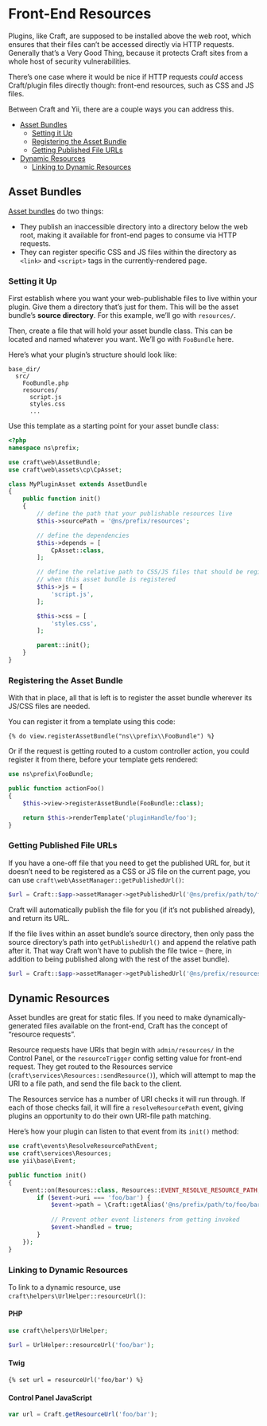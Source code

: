 Front-End Resources
===================

Plugins, like Craft, are supposed to be installed above the web root, which ensures that their files can’t be accessed directly via HTTP requests. Generally that’s a Very Good Thing, because it protects Craft sites from a whole host of security vulnerabilities.

There’s one case where it would be nice if HTTP requests *could* access Craft/plugin files directly though: front-end resources, such as CSS and JS files.

Between Craft and Yii, there are a couple ways you can address this.

- [Asset Bundles](#asset-bundles)
  - [Setting it Up](#setting-it-up)
  - [Registering the Asset Bundle](#registering-the-asset-bundle)
  - [Getting Published File URLs](#getting-published-file-urls)
- [Dynamic Resources](#dynamic-resources)
  - [Linking to Dynamic Resources](#linking-to-dynamic-resources)

## Asset Bundles

[Asset bundles](http://www.yiiframework.com/doc-2.0/guide-structure-assets.html) do two things:

- They publish an inaccessible directory into a directory below the web root, making it available for front-end pages to consume via HTTP requests.
- They can register specific CSS and JS files within the directory as `<link>` and `<script>` tags in the currently-rendered page.

### Setting it Up

First establish where you want your web-publishable files to live within your plugin. Give them a directory that’s just for them. This will be the asset bundle’s **source directory**. For this example, we’ll go with `resources/`.

Then, create a file that will hold your asset bundle class. This can be located and named whatever you want. We’ll go with `FooBundle` here.

Here’s what your plugin’s structure should look like:

```
base_dir/
  src/
    FooBundle.php
    resources/
      script.js
      styles.css
      ...
```

Use this template as a starting point for your asset bundle class:

```php
<?php
namespace ns\prefix;

use craft\web\AssetBundle;
use craft\web\assets\cp\CpAsset;

class MyPluginAsset extends AssetBundle
{
    public function init()
    {
        // define the path that your publishable resources live
        $this->sourcePath = '@ns/prefix/resources';

        // define the dependencies
        $this->depends = [
            CpAsset::class,
        ];

        // define the relative path to CSS/JS files that should be registered with the page
        // when this asset bundle is registered
        $this->js = [
            'script.js',
        ];

        $this->css = [
            'styles.css',
        ];

        parent::init();
    }
}
```

### Registering the Asset Bundle

With that in place, all that is left is to register the asset bundle wherever its JS/CSS files are needed.

You can register it from a template using this code:

```twig
{% do view.registerAssetBundle("ns\\prefix\\FooBundle") %}
```

Or if the request is getting routed to a custom controller action, you could register it from there, before your template gets rendered:

```php
use ns\prefix\FooBundle;

public function actionFoo()
{
    $this->view->registerAssetBundle(FooBundle::class);

    return $this->renderTemplate('pluginHandle/foo');
}
```

### Getting Published File URLs

If you have a one-off file that you need to get the published URL for, but it doesn’t need to be registered as a CSS or JS file on the current page, you can use `craft\web\AssetManager::getPublishedUrl()`:

```php
$url = Craft::$app->assetManager->getPublishedUrl('@ns/prefix/path/to/file.svg', true);
```

Craft will automatically publish the file for you (if it’s not published already), and return its URL.

If the file lives within an asset bundle’s source directory, then only pass the source directory’s path into `getPublishedUrl()` and append the relative path after it. That way Craft won’t have to publish the file twice – (here, in addition to being published along with the rest of the asset bundle).

```php
$url = Craft::$app->assetManager->getPublishedUrl('@ns/prefix/resources', true).'/path/to/file.svg';
```

## Dynamic Resources

Asset bundles are great for static files. If you need to make dynamically-generated files available on the front-end, Craft has the concept of “resource requests”.

Resource requests have URIs that begin with `admin/resources/` in the Control Panel, or the `resourceTrigger` config setting value for front-end request. They get routed to the Resources service (`craft\services\Resources::sendResource()`), which will attempt to map the URI to a file path, and send the file back to the client.

The Resources service has a number of URI checks it will run through. If each of those checks fail, it will fire a `resolveResourcePath` event, giving plugins an opportunity to do their own URI-file path matching.

Here’s how your plugin can listen to that event from its `init()` method:

```php
use craft\events\ResolveResourcePathEvent;
use craft\services\Resources;
use yii\base\Event;

public function init()
{
    Event::on(Resources::class, Resources::EVENT_RESOLVE_RESOURCE_PATH, function(ResolveResourcePathEvent $event) {
        if ($event->uri === 'foo/bar') {
            $event->path = \Craft::getAlias('@ns/prefix/path/to/foo/bar.ext');
            
            // Prevent other event listeners from getting invoked
            $event->handled = true;
        }
    });
}
```

### Linking to Dynamic Resources

To link to a dynamic resource, use `craft\helpers\UrlHelper::resourceUrl()`:

#### PHP

```php
use craft\helpers\UrlHelper;

$url = UrlHelper::resourceUrl('foo/bar'); 
```

#### Twig

```twig
{% set url = resourceUrl('foo/bar') %}
```

#### Control Panel JavaScript

```js
var url = Craft.getResourceUrl('foo/bar');
```
